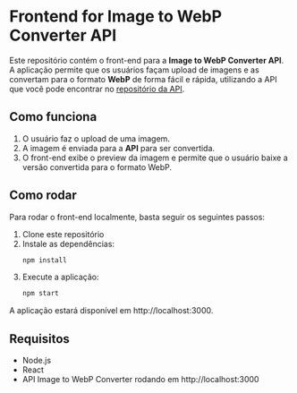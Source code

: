 # Frontend for Image to WebP Converter API

Este repositório contém o front-end para a **Image to WebP Converter API**. A aplicação permite que os usuários façam upload de imagens e as convertam para o formato **WebP** de forma fácil e rápida, utilizando a API que você pode encontrar no [repositório da API](https://github.com/christopherfc/Image-to-WebP-Converter-API).

## Como funciona

1. O usuário faz o upload de uma imagem.
2. A imagem é enviada para a **API** para ser convertida.
3. O front-end exibe o preview da imagem e permite que o usuário baixe a versão convertida para o formato WebP.

## Como rodar

Para rodar o front-end localmente, basta seguir os seguintes passos:

1. Clone este repositório
2. Instale as dependências:
   ```bash
   npm install
3. Execute a aplicação:
   ```bash
   npm start
A aplicação estará disponível em http://localhost:3000.
## Requisitos
- Node.js
- React
- API Image to WebP Converter rodando em http://localhost:3000